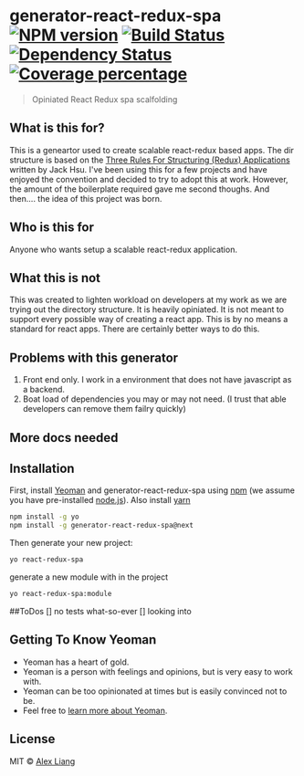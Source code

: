# generator-react-redux-spa [![NPM version][npm-image]][npm-url] [![Build Status][travis-image]][travis-url] [![Dependency Status][daviddm-image]][daviddm-url] [![Coverage percentage][coveralls-image]][coveralls-url]
> Opiniated React Redux spa scalfolding


## What is this for?
This is a geneartor used to create scalable react-redux based apps. The dir structure is based on the [Three Rules For Structuring (Redux) Applications]( https://jaysoo.ca/2016/02/28/organizing-redux-application/) written by Jack Hsu. I've been using this for a few projects and have enjoyed the convention and decided to try to adopt this at work. However, the amount of the boilerplate required gave me second thoughs. And then.... the idea of this project was born.

## Who is this for
Anyone who wants setup a scalable react-redux application. 

## What this is not
This was created to lighten workload on developers at my work as we are trying out the directory structure. It is heavily opiniated. It is not meant to support every possible way of creating a react app.  This is by no means a standard for react apps. There are certainly better ways to do this.

## Problems with this generator
1. Front end only. I work in a environment that does not have javascript as a backend.
2. Boat load of dependencies you may or may not need. (I trust that able developers can remove them failry quickly)


## More docs needed

## Installation

First, install [Yeoman](http://yeoman.io) and generator-react-redux-spa using [npm](https://www.npmjs.com/) (we assume you have pre-installed [node.js](https://nodejs.org/)). Also install [yarn](https://yarnpkg.com/en/docs/install)

```bash
npm install -g yo
npm install -g generator-react-redux-spa@next
```

Then generate your new project:

```bash
yo react-redux-spa
```
generate a new module with in the project
```bash
yo react-redux-spa:module
```

##ToDos
[] no tests what-so-ever
[] looking into

## Getting To Know Yeoman

 * Yeoman has a heart of gold.
 * Yeoman is a person with feelings and opinions, but is very easy to work with.
 * Yeoman can be too opinionated at times but is easily convinced not to be.
 * Feel free to [learn more about Yeoman](http://yeoman.io/).

## License

MIT © [Alex Liang]()


[npm-image]: https://badge.fury.io/js/generator-react-redux-spa.svg
[npm-url]: https://npmjs.org/package/generator-react-redux-spa
[travis-image]: https://travis-ci.org/fobbyal/generator-react-redux-spa.svg?branch=master
[travis-url]: https://travis-ci.org/fobbyal/generator-react-redux-spa
[daviddm-image]: https://david-dm.org/fobbyal/generator-react-redux-spa.svg?theme=shields.io
[daviddm-url]: https://david-dm.org/fobbyal/generator-react-redux-spa
[coveralls-image]: https://coveralls.io/repos/fobbyal/generator-react-redux-spa/badge.svg
[coveralls-url]: https://coveralls.io/r/fobbyal/generator-react-redux-spa
